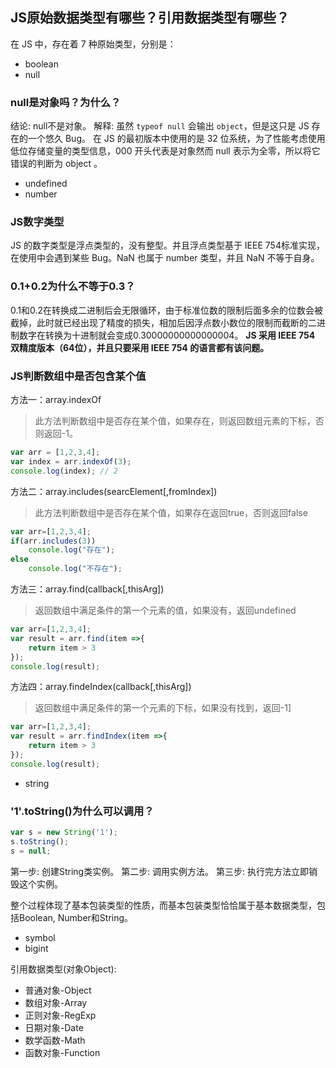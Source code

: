 ## JS原始数据类型有哪些？引用数据类型有哪些？

在 JS 中，存在着 7 种原始类型，分别是：
* boolean
* null
### null是对象吗？为什么？
结论: null不是对象。
解释: 虽然 `typeof null` 会输出 `object`，但是这只是 JS 存在的一个悠久 Bug。
在 JS 的最初版本中使用的是 32 位系统，为了性能考虑使用低位存储变量的类型信息，000 开头代表是对象然而 null 表示为全零，所以将它错误的判断为 object 。

* undefined
* number
### JS数字类型
JS 的数字类型是浮点类型的，没有整型。并且浮点类型基于 IEEE 754标准实现，在使用中会遇到某些 Bug。NaN 也属于 number 类型，并且 NaN 不等于自身。

### 0.1+0.2为什么不等于0.3？
0.1和0.2在转换成二进制后会无限循环，由于标准位数的限制后面多余的位数会被截掉，此时就已经出现了精度的损失，相加后因浮点数小数位的限制而截断的二进制数字在转换为十进制就会变成0.30000000000000004。
<b>JS 采用 IEEE 754 双精度版本（64位），并且只要采用 IEEE 754 的语言都有该问题。</b>

### JS判断数组中是否包含某个值
方法一：array.indexOf
> 此方法判断数组中是否存在某个值，如果存在，则返回数组元素的下标，否则返回-1。

```js
var arr = [1,2,3,4];
var index = arr.indexOf(3);
console.log(index); // 2
```

方法二：array.includes(searcElement[,fromIndex])
> 此方法判断数组中是否存在某个值，如果存在返回true，否则返回false

```js
var arr=[1,2,3,4];
if(arr.includes(3))
    console.log("存在");
else
    console.log("不存在");
```

方法三：array.find(callback[,thisArg])
> 返回数组中满足条件的第一个元素的值，如果没有，返回undefined

```js
var arr=[1,2,3,4];
var result = arr.find(item =>{
    return item > 3
});
console.log(result);
```

方法四：array.findeIndex(callback[,thisArg])
> 返回数组中满足条件的第一个元素的下标，如果没有找到，返回-1]

```js
var arr=[1,2,3,4];
var result = arr.findIndex(item =>{
    return item > 3
});
console.log(result);
```

* string
### '1'.toString()为什么可以调用？
```js
var s = new String('1');
s.toString();
s = null;
```
第一步: 创建String类实例。
第二步: 调用实例方法。
第三步: 执行完方法立即销毁这个实例。

整个过程体现了基本包装类型的性质，而基本包装类型恰恰属于基本数据类型，包括Boolean, Number和String。
* symbol
* bigint


引用数据类型(对象Object):
* 普通对象-Object
* 数组对象-Array
* 正则对象-RegExp
* 日期对象-Date
* 数学函数-Math
* 函数对象-Function